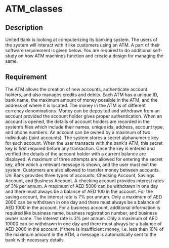 # ATM_classes

## Description
United Bank is looking at computerizing its banking system. The users of the system will interact with it like customers using an ATM. A part of their software requirement is given below. You are required to do additional self-study on how ATM machines function and create a design for managing the same.

## Requirement
The ATM allows the creation of new accounts, authenticate account holders, and also manages credits and debits. Each ATM has a unique ID, bank name, the maximum amount of money possible in the ATM, and the address of where it is located. The money in the ATM is of different currency denominations. Money can be deposited and withdrawn from an account provided the account holder gives proper authentication. When an account is opened, the details of account holders are recorded in the system’s files which include their names, unique ids, address, account type, and phone numbers. An account can be owned by a maximum of two individuals (joint accounts). The system stores a secret alphanumeric key for each account. 
When the user transacts with the bank's ATM, this secret key is first required before any transaction. Once the key is entered and verified the details of the account holder with a current balance are displayed. A maximum of three attempts are allowed for entering the secret key, after which a relevant message is shown, and the user must exit the system. Customers are also allowed to transfer money between accounts. Uni Bank provides three types of accounts:  Checking Account, Savings Account, and Business Account. A checking account provides interest rates of 3% per annum. A maximum of AED 5000 can be withdrawn in one day and there must always be a balance of AED 100 in the account. For the saving account, the interest rate is 7% per annum. Only a maximum of AED 2000 can be withdrawn in one day and there must always be a balance of AED 1000 in the account. For a business account, additional information is required like business name, business registration number, and business owner name. The interest rate is 3% per annum. Only a maximum of AED 10000 can be withdrawn in one day and there must always be a balance of AED 2000 in the account. If there is insufficient money, i.e. less than 10% of the maximum amount in the ATM, a message is automatically sent to the bank with necessary details. 
